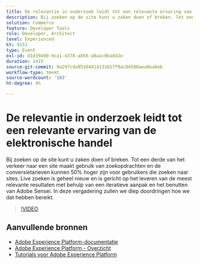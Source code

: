 ```yaml
---
title: De relevantie in onderzoek leidt tot een relevante ervaring van de elektronische handel
description: Bij zoeken op de site kunt u zaken doen of breken. Tot een derde van het verkeer naar een site maakt gebruik van zoekopdrachten en de conversietarieven kunnen 50% hoger zijn voor gebruikers die zoeken naar sites. Live zoeken is geheel nieuw en is gericht op het leveren van de meest relevante resultaten met behulp van een iteratieve aanpak en het benutten van Adobe Sensei. In deze vergadering zullen we diep doordringen hoe we dat hebben bereikt.
solution: Commerce
feature: Developer Tools
role: Developer, Architect
level: Experienced
kt: 9151
type: Event
exl-id: d1d39490-9ca1-4378-a856-a8aac0badd2e
duration: 1415
source-git-commit: 9a297cda953d4414131657f9ac84580aea0eabeb
workflow-type: tm+mt
source-wordcount: '163'
ht-degree: 4%

---
```


# De relevantie in onderzoek leidt tot een relevante ervaring van de elektronische handel

Bij zoeken op de site kunt u zaken doen of breken. Tot een derde van het verkeer naar een site maakt gebruik van zoekopdrachten en de conversietarieven kunnen 50% hoger zijn voor gebruikers die zoeken naar sites. Live zoeken is geheel nieuw en is gericht op het leveren van de meest relevante resultaten met behulp van een iteratieve aanpak en het benutten van Adobe Sensei. In deze vergadering zullen we diep doordringen hoe we dat hebben bereikt.

>[!VIDEO](https://video.tv.adobe.com/v/337579/?quality=12&learn=on&hidetitle=true)

## Aanvullende bronnen

- [Adobe Experience Platform-documentatie](https://experienceleague.adobe.com/docs/experience-platform.html)
- [Adobe Experience Platform - Overzicht](https://experienceleague.adobe.com/docs/experience-platform/landing/home.html)
- [Tutorials voor Adobe Experience Platform](https://experienceleague.adobe.com/docs/platform-learn/tutorials/overview.html?lang=nl)
